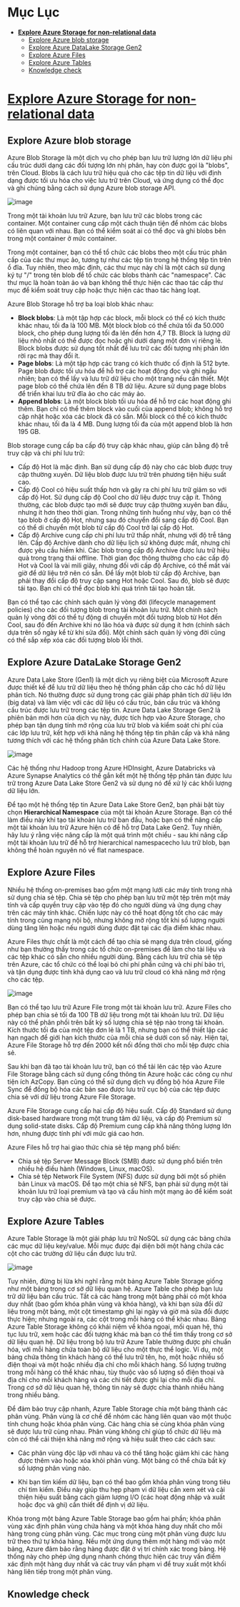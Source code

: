 # Mục Lục

* [**Explore Azure Storage for non-relational data**](#M01)
    - [Explore Azure blob storage](#M01.1)
    - [Explore Azure DataLake Storage Gen2](#M01.2)
    - [Explore Azure Files](#M01.3)
    - [Explore Azure Tables](#M01.4)
    - [Knowledge check](#M01.6)










<a name="M01"></a>
# [Explore Azure Storage for non-relational data](https://learn.microsoft.com/en-us/training/modules/explore-provision-deploy-non-relational-data-services-azure/)



<a name="M01.1"></a>
## Explore Azure blob storage

Azure Blob Storage là một dịch vụ cho phép bạn lưu trữ lượng lớn dữ liệu phi cấu trúc dưới dạng các đối tượng lớn nhị phân, hay còn được gọi là "blobs", trên Cloud. Blobs là cách lưu trữ hiệu quả cho các tệp tin dữ liệu với định dạng được tối ưu hóa cho việc lưu trữ trên Cloud, và ứng dụng có thể đọc và ghi chúng bằng cách sử dụng Azure blob storage API.

![image](https://user-images.githubusercontent.com/62134515/222375011-3e07f759-90d6-4e53-b154-bab72a9b3482.png)

Trong một tài khoản lưu trữ Azure, bạn lưu trữ các blobs trong các container. Một container cung cấp một cách thuận tiện để nhóm các blobs có liên quan với nhau. Bạn có thể kiểm soát ai có thể đọc và ghi blobs bên trong một container ở mức container.

Trong một container, bạn có thể tổ chức các blobs theo một cấu trúc phân cấp của các thư mục ảo, tương tự như các tệp tin trong hệ thống tệp tin trên ổ đĩa. Tuy nhiên, theo mặc định, các thư mục này chỉ là một cách sử dụng ký tự "/" trong tên blob để tổ chức các blobs thành các "namespace". Các thư mục là hoàn toàn ảo và bạn không thể thực hiện các thao tác cấp thư mục để kiểm soát truy cập hoặc thực hiện các thao tác hàng loạt.

Azure Blob Storage hỗ trợ ba loại blob khác nhau:

- **Block blobs**: Là một tập hợp các block, mỗi block có thể có kích thước khác nhau, tối đa là 100 MB. Một block blob có thể chứa tối đa 50.000 block, cho phép dung lượng tối đa lên đến hơn 4,7 TB. Block là lượng dữ liệu nhỏ nhất có thể được đọc hoặc ghi dưới dạng một đơn vị riêng lẻ. Block blobs được sử dụng tốt nhất để lưu trữ các đối tượng nhị phân lớn rời rạc mà thay đổi ít.
- **Page blobs**: Là một tập hợp các trang có kích thước cố định là 512 byte. Page blob được tối ưu hóa để hỗ trợ các hoạt động đọc và ghi ngẫu nhiên; bạn có thể lấy và lưu trữ dữ liệu cho một trang nếu cần thiết. Một page blob có thể chứa lên đến 8 TB dữ liệu. Azure sử dụng page blobs để triển khai lưu trữ đĩa ảo cho các máy ảo.
- **Append blobs**: Là một block blob tối ưu hóa để hỗ trợ các hoạt động ghi thêm. Bạn chỉ có thể thêm block vào cuối của append blob; không hỗ trợ cập nhật hoặc xóa các block đã có sẵn. Mỗi block có thể có kích thước khác nhau, tối đa là 4 MB. Dung lượng tối đa của một append blob là hơn 195 GB.

Blob storage cung cấp ba cấp độ truy cập khác nhau, giúp cân bằng độ trễ truy cập và chi phí lưu trữ:

- Cấp độ Hot là mặc định. Bạn sử dụng cấp độ này cho các blob được truy cập thường xuyên. Dữ liệu blob được lưu trữ trên phương tiện hiệu suất cao.
- Cấp độ Cool có hiệu suất thấp hơn và gây ra chi phí lưu trữ giảm so với cấp độ Hot. Sử dụng cấp độ Cool cho dữ liệu được truy cập ít. Thông thường, các blob được tạo mới sẽ được truy cập thường xuyên ban đầu, nhưng ít hơn theo thời gian. Trong những tình huống như vậy, bạn có thể tạo blob ở cấp độ Hot, nhưng sau đó chuyển đổi sang cấp độ Cool. Bạn có thể di chuyển một blob từ cấp độ Cool trở lại cấp độ Hot.
-  Cấp độ Archive cung cấp chi phí lưu trữ thấp nhất, nhưng với độ trễ tăng lên. Cấp độ Archive dành cho dữ liệu lịch sử không được mất, nhưng chỉ được yêu cầu hiếm khi. Các blob trong cấp độ Archive được lưu trữ hiệu quả trong trạng thái offline. Thời gian đọc thông thường cho các cấp độ Hot và Cool là vài mili giây, nhưng đối với cấp độ Archive, có thể mất vài giờ để dữ liệu trở nên có sẵn. Để lấy một blob từ cấp độ Archive, bạn phải thay đổi cấp độ truy cập sang Hot hoặc Cool. Sau đó, blob sẽ được tái tạo. Bạn chỉ có thể đọc blob khi quá trình tái tạo hoàn tất.

Bạn có thể tạo các chính sách quản lý vòng đời (lifecycle management policies) cho các đối tượng blob trong tài khoản lưu trữ. Một chính sách quản lý vòng đời có thể tự động di chuyển một đối tượng blob từ Hot đến Cool, sau đó đến Archive khi nó lão hóa và được sử dụng ít hơn (chính sách dựa trên số ngày kể từ khi sửa đổi). Một chính sách quản lý vòng đời cũng có thể sắp xếp xóa các đối tượng blob lỗi thời.













<a name="M01.2"></a>
## Explore Azure DataLake Storage Gen2

Azure Data Lake Store (Gen1) là một dịch vụ riêng biệt của Microsoft Azure được thiết kế để lưu trữ dữ liệu theo hệ thống phân cấp cho các hồ dữ liệu phân tích. Nó thường được sử dụng trong các giải pháp phân tích dữ liệu lớn (big data) và làm việc với các dữ liệu có cấu trúc, bán cấu trúc và không cấu trúc được lưu trữ trong các tệp tin. Azure Data Lake Storage Gen2 là phiên bản mới hơn của dịch vụ này, được tích hợp vào Azure Storage, cho phép bạn tận dụng tính mở rộng của lưu trữ blob và kiểm soát chi phí của các lớp lưu trữ, kết hợp với khả năng hệ thống tệp tin phân cấp và khả năng tương thích với các hệ thống phân tích chính của Azure Data Lake Store.

![image](https://user-images.githubusercontent.com/62134515/222390315-26a738b7-1941-4043-a95f-53983123afa5.png)

Các hệ thống như Hadoop trong Azure HDInsight, Azure Databricks và Azure Synapse Analytics có thể gắn kết một hệ thống tệp phân tán được lưu trữ trong Azure Data Lake Store Gen2 và sử dụng nó để xử lý các khối lượng dữ liệu lớn.

Để tạo một hệ thống tệp tin Azure Data Lake Store Gen2, bạn phải bật tùy chọn **Hierarchical Namespace** của một tài khoản Azure Storage. Bạn có thể làm điều này khi tạo tài khoản lưu trữ ban đầu, hoặc bạn có thể nâng cấp một tài khoản lưu trữ Azure hiện có để hỗ trợ Data Lake Gen2. Tuy nhiên, hãy lưu ý rằng việc nâng cấp là một quá trình một chiều - sau khi nâng cấp một tài khoản lưu trữ để hỗ trợ hierarchical namespacecho lưu trữ blob, bạn không thể hoàn nguyên nó về flat namespace.











<a name="M01.3"></a>
## Explore Azure Files

Nhiều hệ thống on-premises bao gồm một mạng lưới các máy tính trong nhà sử dụng chia sẻ tệp. Chia sẻ tệp cho phép bạn lưu trữ một tệp trên một máy tính và cấp quyền truy cập vào tệp đó cho người dùng và ứng dụng chạy trên các máy tính khác. Chiến lược này có thể hoạt động tốt cho các máy tính trong cùng mạng nội bộ, nhưng không mở rộng tốt khi số lượng người dùng tăng lên hoặc nếu người dùng được đặt tại các địa điểm khác nhau.

Azure Files thực chất là một cách để tạo chia sẻ mạng dựa trên cloud, giống như bạn thường thấy trong các tổ chức on-premises để làm cho tài liệu và các tệp khác có sẵn cho nhiều người dùng. Bằng cách lưu trữ chia sẻ tệp trên Azure, các tổ chức có thể loại bỏ chi phí phần cứng và chi phí bảo trì, và tận dụng được tính khả dụng cao và lưu trữ cloud có khả năng mở rộng cho các tệp.

![image](https://user-images.githubusercontent.com/62134515/222397747-d1ea6507-0e77-4fa5-a948-c479bc452b65.png)

Bạn có thể tạo lưu trữ Azure File trong một tài khoản lưu trữ. Azure Files cho phép bạn chia sẻ tối đa 100 TB dữ liệu trong một tài khoản lưu trữ. Dữ liệu này có thể phân phối trên bất kỳ số lượng chia sẻ tệp nào trong tài khoản. Kích thước tối đa của một tệp đơn lẻ là 1 TB, nhưng bạn có thể thiết lập các hạn ngạch để giới hạn kích thước của mỗi chia sẻ dưới con số này. Hiện tại, Azure File Storage hỗ trợ đến 2000 kết nối đồng thời cho mỗi tệp được chia sẻ.

Sau khi bạn đã tạo tài khoản lưu trữ, bạn có thể tải lên các tệp vào Azure File Storage bằng cách sử dụng cổng thông tin Azure hoặc các công cụ như tiện ích AzCopy. Bạn cũng có thể sử dụng dịch vụ đồng bộ hóa Azure File Sync để đồng bộ hóa các bản sao được lưu trữ cục bộ của các tệp được chia sẻ với dữ liệu trong Azure File Storage.

Azure File Storage cung cấp hai cấp độ hiệu suất. Cấp độ Standard sử dụng disk-based hardware trong một trung tâm dữ liệu, và cấp độ Premium sử dụng solid-state disks. Cấp độ Premium cung cấp khả năng thông lượng lớn hơn, nhưng được tính phí với mức giá cao hơn.

Azure Files hỗ trợ hai giao thức chia sẻ tệp mạng phổ biến:

- Chia sẻ tệp Server Message Block (SMB) được sử dụng phổ biến trên nhiều hệ điều hành (Windows, Linux, macOS).
- Chia sẻ tệp Network File System (NFS) được sử dụng bởi một số phiên bản Linux và macOS. Để tạo một chia sẻ NFS, bạn phải sử dụng một tài khoản lưu trữ loại premium và tạo và cấu hình một mạng ảo để kiểm soát truy cập vào chia sẻ được.











<a name="M01.4"></a>
## Explore Azure Tables

Azure Table Storage là một giải pháp lưu trữ NoSQL sử dụng các bảng chứa các mục dữ liệu key/value. Mỗi mục được đại diện bởi một hàng chứa các cột cho các trường dữ liệu cần được lưu trữ.

![image](https://user-images.githubusercontent.com/62134515/222404588-f1d8709e-2009-41f1-9966-2bff7f5bbdc3.png)

Tuy nhiên, đừng bị lừa khi nghĩ rằng một bảng Azure Table Storage giống như một bảng trong cơ sở dữ liệu quan hệ. Azure Table cho phép bạn lưu trữ dữ liệu bán cấu trúc. Tất cả các hàng trong một bảng phải có một khóa duy nhất (bao gồm khóa phân vùng và khóa hàng), và khi bạn sửa đổi dữ liệu trong một bảng, một cột timestamp ghi lại ngày và giờ mà sửa đổi được thực hiện; nhưng ngoài ra, các cột trong mỗi hàng có thể khác nhau. Bảng Azure Table Storage không có khái niệm về khóa ngoại, mối quan hệ, thủ tục lưu trữ, xem hoặc các đối tượng khác mà bạn có thể tìm thấy trong cơ sở dữ liệu quan hệ. Dữ liệu trong bộ lưu trữ Azure Table thường được phi chuẩn hóa, với mỗi hàng chứa toàn bộ dữ liệu cho một thực thể logic. Ví dụ, một bảng chứa thông tin khách hàng có thể lưu trữ tên, họ, một hoặc nhiều số điện thoại và một hoặc nhiều địa chỉ cho mỗi khách hàng. Số lượng trường trong mỗi hàng có thể khác nhau, tùy thuộc vào số lượng số điện thoại và địa chỉ cho mỗi khách hàng và các chi tiết được ghi lại cho mỗi địa chỉ. Trong cơ sở dữ liệu quan hệ, thông tin này sẽ được chia thành nhiều hàng trong nhiều bảng.


Để đảm bảo truy cập nhanh, Azure Table Storage chia một bảng thành các phân vùng. Phân vùng là cơ chế để nhóm các hàng liên quan vào một thuộc tính chung hoặc khóa phân vùng. Các hàng chia sẻ cùng khóa phân vùng sẽ được lưu trữ cùng nhau. Phân vùng không chỉ giúp tổ chức dữ liệu mà còn có thể cải thiện khả năng mở rộng và hiệu suất theo các cách sau:

- Các phân vùng độc lập với nhau và có thể tăng hoặc giảm khi các hàng được thêm vào hoặc xóa khỏi phân vùng. Một bảng có thể chứa bất kỳ số lượng phân vùng nào.

- Khi bạn tìm kiếm dữ liệu, bạn có thể bao gồm khóa phân vùng trong tiêu chí tìm kiếm. Điều này giúp thu hẹp phạm vi dữ liệu cần xem xét và cải thiện hiệu suất bằng cách giảm lượng I/O (các hoạt động nhập và xuất hoặc đọc và ghi) cần thiết để định vị dữ liệu.

Khóa trong một bảng Azure Table Storage bao gồm hai phần; khóa phân vùng xác định phân vùng chứa hàng và một khóa hàng duy nhất cho mỗi hàng trong cùng phân vùng. Các mục trong cùng một phân vùng được lưu trữ theo thứ tự khóa hàng. Nếu một ứng dụng thêm một hàng mới vào một bảng, Azure đảm bảo rằng hàng được đặt ở vị trí chính xác trong bảng. Hệ thống này cho phép ứng dụng nhanh chóng thực hiện các truy vấn điểm xác định một hàng duy nhất và các truy vấn phạm vi để truy xuất một khối hàng liên tiếp trong một phân vùng.














<a name="M01.6"></a>
## Knowledge check














